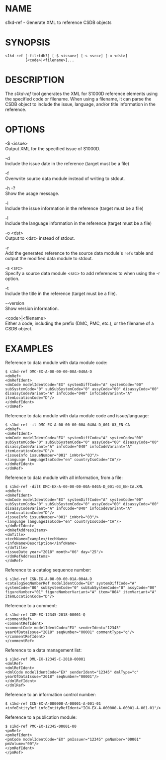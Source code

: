 NAME
====

s1kd-ref - Generate XML to reference CSDB objects

SYNOPSIS
========

    s1kd-ref [-filrtdh?] [-$ <issue>] [-s <src>] [-o <dst>]
             [<code>|<filename>]...

DESCRIPTION
===========

The *s1kd-ref* tool generates the XML for S1000D reference elements
using the specified code or filename. When using a filename, it can
parse the CSDB object to include the issue, language, and/or title
information in the reference.

OPTIONS
=======

-$ &lt;issue&gt;  
Output XML for the specified issue of S1000D.

-d  
Include the issue date in the reference (target must be a file)

-f  
Overwrite source data module instead of writing to stdout.

-h -?  
Show the usage message.

-i  
Include the issue information in the reference (target must be a file)

-l  
Include the language information in the reference (target must be a
file)

-o &lt;dst&gt;  
Output to &lt;dst&gt; instead of stdout.

-r  
Add the generated reference to the source data module's `refs` table and
output the modified data module to stdout.

-s &lt;src&gt;  
Specify a source data module &lt;src&gt; to add references to when using
the -r option.

-t  
Include the title in the reference (target must be a file).

--version  
Show version information.

&lt;code&gt;\|&lt;filename&gt;  
Either a code, including the prefix (DMC, PMC, etc.), or the filename of
a CSDB object.

EXAMPLES
========

Reference to data module with data module code:

    $ s1kd-ref DMC-EX-A-00-00-00-00A-040A-D
    <dmRef>
    <dmRefIdent>
    <dmCode modelIdentCode="EX" systemDiffCode="A" systemCode="00"
    subSystemCode="0" subSubSystemCode="0" assyCode="00" disassyCode="00"
    disassyCodeVariant="A" infoCode="040" infoCodeVariant="A"
    itemLocationCode="D"/>
    </dmRefIdent>
    </dmRef>

Reference to data module with data module code and issue/language:

    $ s1kd-ref -il DMC-EX-A-00-00-00-00A-040A-D_001-03_EN-CA
    <dmRef>
    <dmRefIdent>
    <dmCode modelIdentCode="EX" systemDiffCode="A" systemCode="00"
    subSystemCode="0" subSubSystemCode="0" assyCode="00" disassyCode="00"
    disassyCodeVariant="A" infoCode="040" infoCodeVariant="A"
    itemLocationCode="D"/>
    <issueInfo issueNumber="001" inWork="03"/>
    <language languageIsoCode="en" countryIsoCode="CA"/>
    </dmRefIdent>
    </dmRef>

Reference to data module with all information, from a file:

    $ s1kd-ref -dilt DMC-EX-A-00-00-00-00A-040A-D_001-03_EN-CA.XML
    <dmRef>
    <dmRefIdent>
    <dmCode modelIdentCode="EX" systemDiffCode="A" systemCode="00"
    subSystemCode="0" subSubSystemCode="0" assyCode="00" disassyCode="00"
    disassyCodeVariant="A" infoCode="040" infoCodeVariant="A"
    itemLocationCode="D"/>
    <issueInfo issueNumber="001" inWork="03"/>
    <language languageIsoCode="en" countryIsoCode="CA"/>
    </dmRefIdent>
    <dmRefAddressItems>
    <dmTitle>
    <techName>Example</techName>
    <infoName>Description</infoName>
    </dmTitle>
    <issueDate year="2018" month="06" day="25"/>
    </dmRefAddressItems>
    </dmRef>

Reference to a catalog sequence number:

    $ s1kd-ref CSN-EX-A-00-00-00-01A-004A-D
    <catalogSeqNumberRef modelIdentCode="EX" systemDiffCode="A"
    systemCode="00" subSystemCode="0" subSubSystemCode="0" assyCode="00"
    figureNumber="01" figureNumberVariant="A" item="004" itemVariant="A"
    itemLocationCode="D"/>

Reference to a comment:

    $ s1kd-ref COM-EX-12345-2018-00001-Q
    <commentRef>
    <commentRefIdent>
    <commentCode modelIdentCode="EX" senderIdent="12345"
    yearOfDataIssue="2018" seqNumber="00001" commentType="q"/>
    </commentRefIdent>
    </commentRef>

Reference to a data management list:

    $ s1kd-ref DML-EX-12345-C-2018-00001
    <dmlRef>
    <dmlRefIdent>
    <dmlCode modelIdentCode="EX" senderIdent="12345" dmlType="c"
    yearOfDataIssue="2018" seqNumber="00001"/>
    </dmlRefIdent>
    </dmlRef>

Reference to an information control number:

    $ s1kd-ref ICN-EX-A-000000-A-00001-A-001-01
    <infoEntityRef infoEntityRefIdent="ICN-EX-A-000000-A-00001-A-001-01"/>

Reference to a publication module:

    $ s1kd-ref PMC-EX-12345-00001-00
    <pmRef>
    <pmRefIdent>
    <pmCode modelIdentCode="EX" pmIssuer="12345" pmNumber="00001"
    pmVolume="00"/>
    </pmRefIdent>
    </pmRef>
